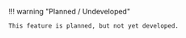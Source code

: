 !!! warning "Planned / Undeveloped"

    This feature is planned, but not yet developed.

<!-- ## Overview

<p class="intro" markdown>

`useImperativeHandle` is a React Hook that lets you customize the handle exposed as a [ref.](/learn/manipulating-the-dom-with-refs)

```js
useImperativeHandle(ref, createHandle, dependencies?)
```

</p>

---

## Reference

### `useImperativeHandle(ref, createHandle, dependencies?)`

Call `useImperativeHandle` at the top level of your component to customize the ref handle it exposes:

```js
import { forwardRef, useImperativeHandle } from 'react';

const MyInput = forwardRef(function MyInput(props, ref) {
  useImperativeHandle(ref, () => {
    return {
      // ... your methods ...
    };
  }, []);
  // ...
```

[See more examples below.](#usage)

#### Parameters

-   `ref`: The `ref` you received as the second argument from the [`forwardRef` render function.](/reference/react/forwardRef#render-function)

-   `createHandle`: A function that takes no arguments and returns the ref handle you want to expose. That ref handle can have any type. Usually, you will return an object with the methods you want to expose.

-   **optional** `dependencies`: The list of all reactive values referenced inside of the `createHandle` code. Reactive values include props, state, and all the variables and functions declared directly inside your component body. If your linter is [configured for React](/learn/editor-setup#linting), it will verify that every reactive value is correctly specified as a dependency. The list of dependencies must have a constant number of items and be written inline like `[dep1, dep2, dep3]`. React will compare each dependency with its previous value using the [`Object.is`](https://developer.mozilla.org/en-US/docs/Web/JavaScript/Reference/Global_Objects/Object/is) comparison. If a re-render resulted in a change to some dependency, or if you omitted this argument, your `createHandle` function will re-execute, and the newly created handle will be assigned to the ref.

#### Returns

`useImperativeHandle` returns `undefined`.

---

## Usage

### Exposing a custom ref handle to the parent component

By default, components don't expose their DOM nodes to parent components. For example, if you want the parent component of `MyInput` to [have access](/learn/manipulating-the-dom-with-refs) to the `<input>` DOM node, you have to opt in with [`forwardRef`:](/reference/react/forwardRef)

```js
import { forwardRef } from "react";

const MyInput = forwardRef(function MyInput(props, ref) {
	return <input {...props} ref={ref} />;
});
```

With the code above, [a ref to `MyInput` will receive the `<input>` DOM node.](/reference/react/forwardRef#exposing-a-dom-node-to-the-parent-component) However, you can expose a custom value instead. To customize the exposed handle, call `useImperativeHandle` at the top level of your component:

```js
import { forwardRef, useImperativeHandle } from "react";

const MyInput = forwardRef(function MyInput(props, ref) {
	useImperativeHandle(
		ref,
		() => {
			return {
				// ... your methods ...
			};
		},
		[]
	);

	return <input {...props} />;
});
```

Note that in the code above, the `ref` is no longer forwarded to the `<input>`.

For example, suppose you don't want to expose the entire `<input>` DOM node, but you want to expose two of its methods: `focus` and `scrollIntoView`. To do this, keep the real browser DOM in a separate ref. Then use `useImperativeHandle` to expose a handle with only the methods that you want the parent component to call:

```js
import { forwardRef, useRef, useImperativeHandle } from "react";

const MyInput = forwardRef(function MyInput(props, ref) {
	const inputRef = useRef(null);

	useImperativeHandle(
		ref,
		() => {
			return {
				focus() {
					inputRef.current.focus();
				},
				scrollIntoView() {
					inputRef.current.scrollIntoView();
				},
			};
		},
		[]
	);

	return <input {...props} ref={inputRef} />;
});
```

Now, if the parent component gets a ref to `MyInput`, it will be able to call the `focus` and `scrollIntoView` methods on it. However, it will not have full access to the underlying `<input>` DOM node.

```js
import { useRef } from "react";
import MyInput from "./MyInput.js";

export default function Form() {
	const ref = useRef(null);

	function handleClick() {
		ref.current.focus();
		// This won't work because the DOM node isn't exposed:
		// ref.current.style.opacity = 0.5;
	}

	return (
		<form>
			<MyInput label="Enter your name:" ref={ref} />
			<button type="button" onClick={handleClick}>
				Edit
			</button>
		</form>
	);
}
```

```js
import { forwardRef, useRef, useImperativeHandle } from "react";

const MyInput = forwardRef(function MyInput(props, ref) {
	const inputRef = useRef(null);

	useImperativeHandle(
		ref,
		() => {
			return {
				focus() {
					inputRef.current.focus();
				},
				scrollIntoView() {
					inputRef.current.scrollIntoView();
				},
			};
		},
		[]
	);

	return <input {...props} ref={inputRef} />;
});

export default MyInput;
```

```css
input {
	margin: 5px;
}
```

---

### Exposing your own imperative methods

The methods you expose via an imperative handle don't have to match the DOM methods exactly. For example, this `Post` component exposes a `scrollAndFocusAddComment` method via an imperative handle. This lets the parent `Page` scroll the list of comments _and_ focus the input field when you click the button:

```js
import { useRef } from "react";
import Post from "./Post.js";

export default function Page() {
	const postRef = useRef(null);

	function handleClick() {
		postRef.current.scrollAndFocusAddComment();
	}

	return (
		<>
			<button onClick={handleClick}>Write a comment</button>
			<Post ref={postRef} />
		</>
	);
}
```

```js
import { forwardRef, useRef, useImperativeHandle } from "react";
import CommentList from "./CommentList.js";
import AddComment from "./AddComment.js";

const Post = forwardRef((props, ref) => {
	const commentsRef = useRef(null);
	const addCommentRef = useRef(null);

	useImperativeHandle(
		ref,
		() => {
			return {
				scrollAndFocusAddComment() {
					commentsRef.current.scrollToBottom();
					addCommentRef.current.focus();
				},
			};
		},
		[]
	);

	return (
		<>
			<article>
				<p>Welcome to my blog!</p>
			</article>
			<CommentList ref={commentsRef} />
			<AddComment ref={addCommentRef} />
		</>
	);
});

export default Post;
```

```js
import { forwardRef, useRef, useImperativeHandle } from "react";

const CommentList = forwardRef(function CommentList(props, ref) {
	const divRef = useRef(null);

	useImperativeHandle(
		ref,
		() => {
			return {
				scrollToBottom() {
					const node = divRef.current;
					node.scrollTop = node.scrollHeight;
				},
			};
		},
		[]
	);

	let comments = [];
	for (let i = 0; i < 50; i++) {
		comments.push(<p key={i}>Comment #{i}</p>);
	}

	return (
		<div className="CommentList" ref={divRef}>
			{comments}
		</div>
	);
});

export default CommentList;
```

```js
import { forwardRef, useRef, useImperativeHandle } from "react";

const AddComment = forwardRef(function AddComment(props, ref) {
	return <input placeholder="Add comment..." ref={ref} />;
});

export default AddComment;
```

```css
.CommentList {
	height: 100px;
	overflow: scroll;
	border: 1px solid black;
	margin-top: 20px;
	margin-bottom: 20px;
}
```

<Pitfall>

**Do not overuse refs.** You should only use refs for _imperative_ behaviors that you can't express as props: for example, scrolling to a node, focusing a node, triggering an animation, selecting text, and so on.

**If you can express something as a prop, you should not use a ref.** For example, instead of exposing an imperative handle like `{ open, close }` from a `Modal` component, it is better to take `isOpen` as a prop like `<Modal isOpen={isOpen} />`. [Effects](/learn/synchronizing-with-effects) can help you expose imperative behaviors via props.

</Pitfall> -->
